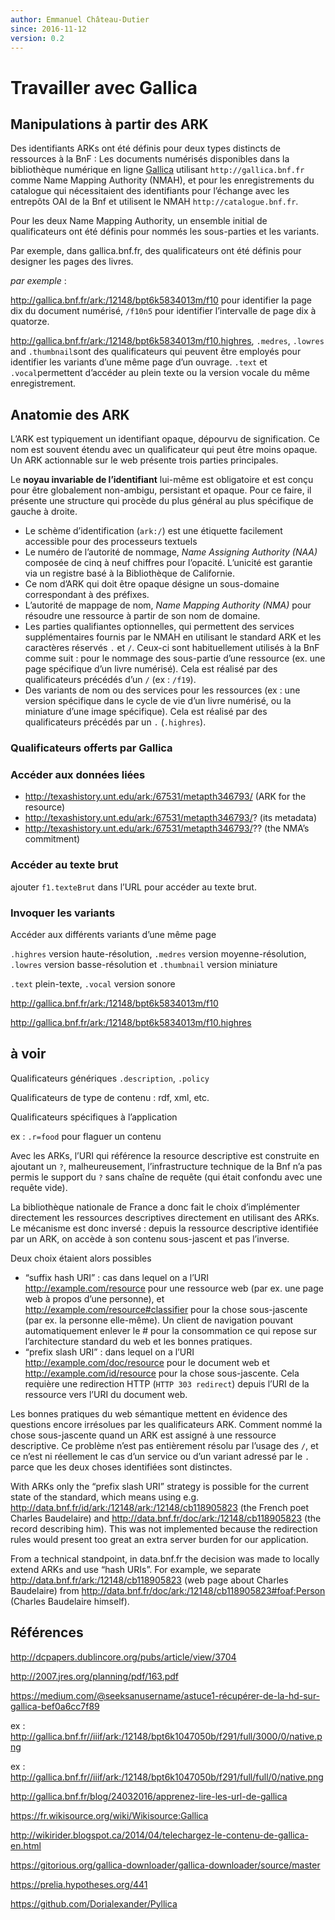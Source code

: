 ```yaml
---
author: Emmanuel Château-Dutier
since: 2016-11-12
version: 0.2
---
```


# Travailler avec Gallica

## Manipulations à partir des ARK

Des identifiants ARKs ont été définis pour deux types distincts de ressources à la BnF : Les documents numérisés disponibles dans la bibliothèque numérique en ligne [Gallica](http://gallica.bnf.fr) utilisant `http://gallica.bnf.fr` comme Name  Mapping  Authority (NMAH), et pour les enregistrements du catalogue qui nécessitaient des identifiants pour l’échange avec les entrepôts OAI de la Bnf et utilisent le NMAH  `http://catalogue.bnf.fr`.

Pour les deux Name  Mapping  Authority, un ensemble initial de qualificateurs ont été définis pour nommés les sous-parties et les variants.

Par exemple, dans gallica.bnf.fr, des qualificateurs ont été définis pour designer les pages des livres.

*par exemple* :

http://gallica.bnf.fr/ark:/12148/bpt6k5834013m/f10 pour identifier la page dix du document numérisé, `/f10n5` pour identifier l’intervalle de page dix à quatorze.

http://gallica.bnf.fr/ark:/12148/bpt6k5834013m/f10.highres, `.medres`,  `.lowres`  and `.thumbnail`sont des qualificateurs qui peuvent  être employés pour identifier les variants d’une même page d’un ouvrage. `.text` et `.vocal`permettent d’accéder au plein texte ou la version vocale du même enregistrement.

## Anatomie des ARK

L’ARK est typiquement un identifiant opaque, dépourvu de signification. Ce nom est souvent étendu avec un qualificateur qui peut être moins opaque. Un ARK actionnable sur le web présente trois parties principales.

Le **noyau invariable de l’identifiant** lui-même est obligatoire et est conçu pour être globalement non-ambigu, persistant et opaque. Pour ce faire, il présente une structure qui procède du plus général au plus spécifique de gauche à droite.

- Le schème d’identification (`ark:/`) est une étiquette facilement accessible pour des processeurs textuels
- Le numéro de l’autorité de nommage, _Name  Assigning  Authority  (NAA)_ composée de cinq à neuf chiffres pour l’opacité. L’unicité est garantie via un registre basé à la Bibliothèque de Californie.
- Ce nom d’ARK qui doit être opaque désigne un sous-domaine correspondant à des préfixes.
- L’autorité de mappage de nom, _Name Mapping Authority (NMA)_ pour résoudre une ressource à partir de son nom de domaine.
- Les parties qualifiantes optionnelles, qui permettent des services supplémentaires fournis par le NMAH en utilisant le standard ARK et les caractères réservés `.` et `/`. Ceux-ci sont habituellement utilisés à la BnF comme suit : pour le nommage des sous-partie d’une ressource (ex. une page spécifique d’un livre numérisé). Cela est réalisé par des qualificateurs précédés d’un `/` (ex : `/f19`).
- Des variants de nom ou des services pour les ressources (ex : une version spécifique dans le cycle de vie d’un livre numérisé, ou la miniature d’une image spécifique). Cela est réalisé par des qualificateurs précédés par un `.` (`.highres`).  

### Qualificateurs offerts par Gallica

### Accéder aux données liées

- http://texashistory.unt.edu/ark:/67531/metapth346793/  (ARK for the resource)
- http://texashistory.unt.edu/ark:/67531/metapth346793/?  (its metadata)
- http://texashistory.unt.edu/ark:/67531/metapth346793/??  (the NMA’s commitment)

### Accéder au texte brut

ajouter `f1.texteBrut` dans l’URL pour accéder au texte brut.

### Invoquer les variants

Accéder aux différents variants d’une même page

`.highres` version haute-résolution, `.medres` version moyenne-résolution,  `.lowres` version basse-résolution  et `.thumbnail` version miniature

`.text` plein-texte, `.vocal` version sonore

http://gallica.bnf.fr/ark:/12148/bpt6k5834013m/f10

http://gallica.bnf.fr/ark:/12148/bpt6k5834013m/f10.highres

## à voir

Qualificateurs génériques `.description`, `.policy`

Qualificateurs de type de contenu : rdf, xml, etc.

Qualificateurs spécifiques à l’application

ex : `.r=food` pour flaguer un contenu

Avec les ARKs, l’URI qui référence la resource descriptive est construite en ajoutant un `?`, malheureusement, l’infrastructure technique de la Bnf n’a pas permis le support du `?` sans chaîne de requête (qui était confondu avec une requête vide).

La bibliothèque nationale de France a donc fait le choix d’implémenter directement les ressources descriptives directement en utilisant des ARKs. Le mécanisme est donc inversé : depuis la ressource descriptive identifiée par un ARK, on accède à son contenu sous-jascent et pas l’inverse.

Deux choix étaient alors possibles

-  “suffix hash URI” : cas dans lequel on a l’URI http://example.com/resource pour une ressource web (par ex. une page web à propos d’une personne), et http://example.com/resource#classifier pour la chose sous-jascente (par ex. la personne elle-même). Un client de navigation pouvant automatiquement enlever le # pour la consommation ce qui repose sur l’architecture standard du web et les bonnes pratiques.
-  “prefix slash URI” : dans lequel on a l’URI http://example.com/doc/resource pour le document web et http://example.com/id/resource  pour la chose sous-jascente.  Cela requière une redirection HTTP (`HTTP 303 redirect`) depuis l’URI de la ressource vers l’URI du document web.

Les bonnes pratiques du web sémantique mettent en évidence des questions encore irrésolues par les qualificateurs ARK. Comment nommé la chose sous-jascente quand un ARK est assigné à une ressource descriptive. Ce problème n’est pas entièrement  résolu par l’usage des `/`, et ce n’est ni réellement le cas d’un service ou d’un variant adressé par le `.` parce que les deux choses identifiées sont distinctes.

With ARKs only the  “prefix slash  URI” strategy is possible for the current state of the standard, which means using e.g. http://data.bnf.fr/id/ark:/12148/ark:/12148/cb118905823 (the French poet Charles Baudelaire) and http://data.bnf.fr/doc/ark:/12148/cb118905823 (the record describing him). This was not implemented because the redirection rules would present too great an extra server burden for our application.  

From a technical standpoint, in data.bnf.fr the decision was made to locally extend ARKs and use “hash URIs”. For example, we separate http://data.bnf.fr/ark:/12148/cb118905823 (web page about  Charles  Baudelaire)  from  http://data.bnf.fr/doc/ark:/12148/cb118905823#foaf:Person (Charles Baudelaire himself).

## Références

http://dcpapers.dublincore.org/pubs/article/view/3704

http://2007.jres.org/planning/pdf/163.pdf

<https://medium.com/@seeksanusername/astuce1-récupérer-de-la-hd-sur-gallica-bef0a6cc7f89>

ex : http://gallica.bnf.fr//iiif/ark:/12148/bpt6k1047050b/f291/full/3000/0/native.png

ex : http://gallica.bnf.fr//iiif/ark:/12148/bpt6k1047050b/f291/full/full/0/native.png

http://gallica.bnf.fr/blog/24032016/apprenez-lire-les-url-de-gallica

https://fr.wikisource.org/wiki/Wikisource:Gallica

http://wikirider.blogspot.ca/2014/04/telechargez-le-contenu-de-gallica-en.html

https://gitorious.org/gallica-downloader/gallica-downloader/source/master

https://prelia.hypotheses.org/441

https://github.com/Dorialexander/Pyllica